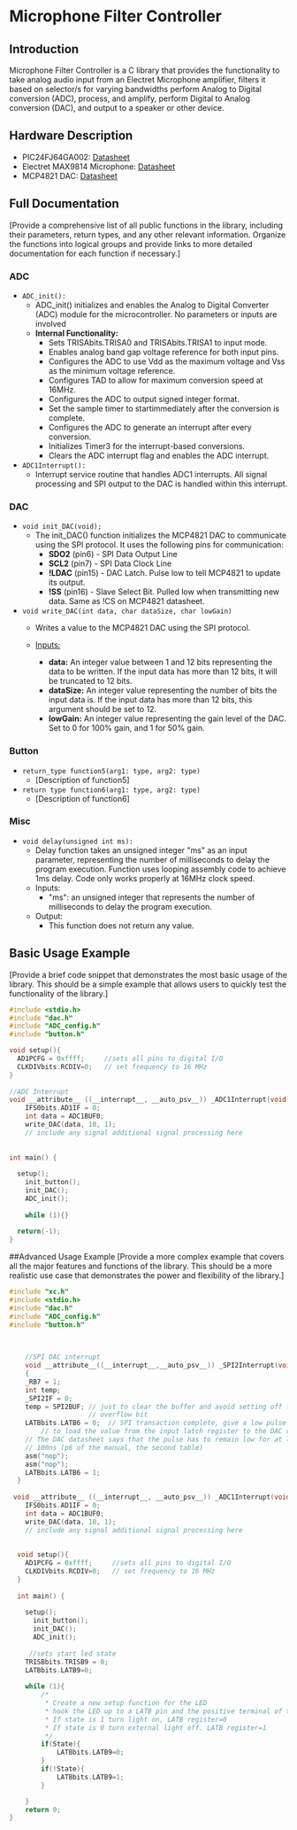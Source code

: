 # Microphone Filter Controller

## Introduction
Microphone Filter Controller is a C library that provides the functionality to take analog audio input from an Electret Microphone amplifier, filters it based on selector/s for varying bandwidths perform Analog to Digital conversion (ADC), process, and amplify, perform Digital to Analog conversion (DAC), and output to a speaker or other device.

## Hardware Description
- PIC24FJ64GA002: <a href="https://ww1.microchip.com/downloads/en/devicedoc/39881e.pdf">Datasheet<a>
- Electret MAX9814 Microphone: <a href="https://cdn-shop.adafruit.com/datasheets/MAX9814.pdf">Datasheet<a>
- MCP4821 DAC: <a href="https://datasheet.lcsc.com/lcsc/2109221453_Microchip-Tech-MCP4821-E-MS_C636207.pdf">Datasheet<a>

## Full Documentation
[Provide a comprehensive list of all public functions in the library, including their parameters, return types, and any other relevant information. Organize the functions into logical groups and provide links to more detailed documentation for each function if necessary.]

### ADC
- `ADC_init():`
  - ADC_init() initializes and enables the Analog to Digital Converter (ADC) module for the microcontroller. No parameters or inputs are involved
  - <b>Internal Functionality:</b>
    - Sets TRISAbits.TRISA0 and TRISAbits.TRISA1 to input mode.
    - Enables analog band gap voltage reference for both input pins.
    - Configures the ADC to use Vdd as the maximum voltage and Vss as the minimum voltage reference.
    - Configures TAD to allow for maximum conversion speed at 16MHz.
    - Configures the ADC to output signed integer format.
    - Set the sample timer to startimmediately after the conversion is complete.
    - Configures the ADC to generate an interrupt after every conversion.
    - Initializes Timer3 for the interrupt-based conversions.
    - Clears the ADC interrupt flag and enables the ADC interrupt.
 -  `ADC1Interrupt():`
    - Interrupt service routine that handles ADC1 interrupts. All signal processing and SPI output to the DAC is handled within this interrupt.

### DAC
- `void init_DAC(void);`
  - The init_DAC() function initializes the MCP4821 DAC to communicate using the SPI protocol. It uses the following pins for communication:
    - <b>SDO2</b> (pin6) - SPI Data Output Line
    - <b>SCL2</b> (pin7) - SPI Data Clock Line
    - <b>!LDAC</b> (pin15) - DAC Latch. Pulse low to tell MCP4821 to update its output.
    - <b>!SS</b> (pin16) - Slave Select Bit. Pulled low when transmitting new data. Same as !CS on MCP4821 datasheet.
- `void write_DAC(int data, char dataSize, char lowGain)`
  - Writes a value to the MCP4821 DAC using the SPI protocol.

  - <u>Inputs:</u>
    - <b>data:</b> An integer value between 1 and 12 bits representing the data to be written. If the input data has more than 12 bits, it will be truncated to 12 bits.
    - <b>dataSize:</b> An integer value representing the number of bits the input data is. If the input data has more than 12 bits, this argument should be set to 12.
    - <b>lowGain:</b> An integer value representing the gain level of the DAC. Set to 0 for 100% gain, and 1 for 50% gain.

### Button
- `return_type function5(arg1: type, arg2: type)`
  - [Description of function5]
- `return type function6(arg1: type, arg2: type)`
  - [Description of function6]

  
### Misc
  - `void delay(unsigned int ms):`
    - Delay function takes an unsigned integer "ms" as an input parameter, representing the number of milliseconds to delay the program execution. Function uses       looping assembly code to achieve 1ms delay. Code only works properly at 16MHz clock speed.
    - Inputs:
      - "ms": an unsigned integer that represents the number of milliseconds to delay the program execution.
    - Output:
      - This function does not return any value.
  
## Basic Usage Example
[Provide a brief code snippet that demonstrates the most basic usage of the library. This should be a simple example that allows users to quickly test the functionality of the library.]

```c
#include <stdio.h>
#include "dac.h"
#include "ADC_config.h"
#include "button.h"

void setup(){
  AD1PCFG = 0xffff;     //sets all pins to digital I/O
  CLKDIVbits.RCDIV=0;   // set frequency to 16 MHz 
}
  
//ADC Interrupt
void __attribute__ ((__interrupt__, __auto_psv__)) _ADC1Interrupt(void){
    IFS0bits.AD1IF = 0;
    int data = ADC1BUF0;
    write_DAC(data, 10, 1);
    // include any signal additional signal processing here
  
  
int main() {
  
  setup();
    init_button();
    init_DAC();
    ADC_init();
  
    while (1){}
  
  return(-1);
}

```
##Advanced Usage Example
[Provide a more complex example that covers all the major features and functions of the library. This should be a more realistic use case that demonstrates the power and flexibility of the library.]

```c
#include "xc.h"
#include <stdio.h>
#include "dac.h"
#include "ADC_config.h"
#include "button.h"

  
  
    //SPI DAC interrupt
    void __attribute__((__interrupt__,__auto_psv__)) _SPI2Interrupt(void)
    {
    _RB7 = 1;
    int temp;
    _SPI2IF = 0;
    temp = SPI2BUF; // just to clear the buffer and avoid setting off the 
                    // overflow bit
    LATBbits.LATB6 = 0;  // SPI transaction complete, give a low pulse on LDAC'
        // to load the value from the input latch register to the DAC register.
    // The DAC datasheet says that the pulse has to remain low for at least
    // 100ns (p6 of the manual, the second table)
    asm("nop");
    asm("nop");
    LATBbits.LATB6 = 1;
  }
  
 void __attribute__ ((__interrupt__, __auto_psv__)) _ADC1Interrupt(void){
    IFS0bits.AD1IF = 0;
    int data = ADC1BUF0;
    write_DAC(data, 10, 1);
    // include any signal additional signal processing here
  
  
  void setup(){
    AD1PCFG = 0xffff;     //sets all pins to digital I/O
    CLKDIVbits.RCDIV=0;   // set frequency to 16 MHz 
  }
  
  int main() {
  
    setup();
      init_button();
      init_DAC();
      ADC_init();
  
     //sets start led state
    TRISBbits.TRISB9 = 0;
    LATBbits.LATB9=0;
    
    while (1){
        /*
         * Create a new setup function for the LED
         * hook the LED up to a LATB pin and the positive terminal of the breadboard
         * If state is 1 turn light on, LATB register=0
         * If state is 0 turn external light off. LATB register=1
         */
        if(State){
            LATBbits.LATB9=0;
        }
        if(!State){
            LATBbits.LATB9=1;
        }

    }
    return 0;
}

```
